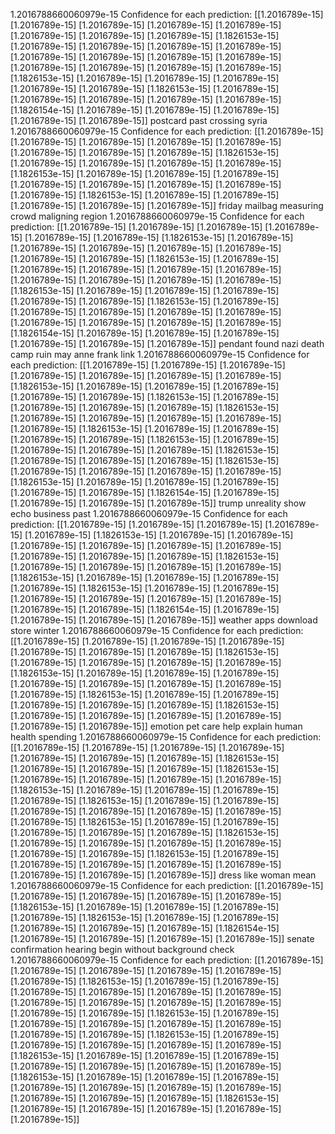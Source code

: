 1.2016788660060979e-15
Confidence for each prediction: [[1.2016789e-15]
 [1.2016789e-15]
 [1.2016789e-15]
 [1.2016789e-15]
 [1.2016789e-15]
 [1.2016789e-15]
 [1.2016789e-15]
 [1.2016789e-15]
 [1.1826153e-15]
 [1.2016789e-15]
 [1.2016789e-15]
 [1.2016789e-15]
 [1.2016789e-15]
 [1.2016789e-15]
 [1.2016789e-15]
 [1.2016789e-15]
 [1.2016789e-15]
 [1.2016789e-15]
 [1.2016789e-15]
 [1.2016789e-15]
 [1.2016789e-15]
 [1.1826153e-15]
 [1.2016789e-15]
 [1.2016789e-15]
 [1.2016789e-15]
 [1.2016789e-15]
 [1.2016789e-15]
 [1.1826153e-15]
 [1.2016789e-15]
 [1.2016789e-15]
 [1.2016789e-15]
 [1.2016789e-15]
 [1.2016789e-15]
 [1.1826154e-15]
 [1.2016789e-15]
 [1.2016789e-15]
 [1.2016789e-15]
 [1.2016789e-15]
 [1.2016789e-15]]
postcard past crossing syria
1.2016788660060979e-15
Confidence for each prediction: [[1.2016789e-15]
 [1.2016789e-15]
 [1.2016789e-15]
 [1.2016789e-15]
 [1.2016789e-15]
 [1.2016789e-15]
 [1.2016789e-15]
 [1.2016789e-15]
 [1.1826153e-15]
 [1.2016789e-15]
 [1.2016789e-15]
 [1.2016789e-15]
 [1.2016789e-15]
 [1.1826153e-15]
 [1.2016789e-15]
 [1.2016789e-15]
 [1.2016789e-15]
 [1.2016789e-15]
 [1.2016789e-15]
 [1.2016789e-15]
 [1.2016789e-15]
 [1.2016789e-15]
 [1.1826153e-15]
 [1.2016789e-15]
 [1.2016789e-15]
 [1.2016789e-15]
 [1.2016789e-15]
 [1.2016789e-15]]
friday mailbag measuring crowd maligning region
1.2016788660060979e-15
Confidence for each prediction: [[1.2016789e-15]
 [1.2016789e-15]
 [1.2016789e-15]
 [1.2016789e-15]
 [1.2016789e-15]
 [1.2016789e-15]
 [1.1826153e-15]
 [1.2016789e-15]
 [1.2016789e-15]
 [1.2016789e-15]
 [1.2016789e-15]
 [1.2016789e-15]
 [1.2016789e-15]
 [1.2016789e-15]
 [1.1826153e-15]
 [1.2016789e-15]
 [1.2016789e-15]
 [1.2016789e-15]
 [1.2016789e-15]
 [1.2016789e-15]
 [1.2016789e-15]
 [1.2016789e-15]
 [1.2016789e-15]
 [1.2016789e-15]
 [1.1826153e-15]
 [1.2016789e-15]
 [1.2016789e-15]
 [1.2016789e-15]
 [1.2016789e-15]
 [1.2016789e-15]
 [1.1826153e-15]
 [1.2016789e-15]
 [1.2016789e-15]
 [1.2016789e-15]
 [1.2016789e-15]
 [1.2016789e-15]
 [1.2016789e-15]
 [1.2016789e-15]
 [1.2016789e-15]
 [1.2016789e-15]
 [1.1826154e-15]
 [1.2016789e-15]
 [1.2016789e-15]
 [1.2016789e-15]
 [1.2016789e-15]
 [1.2016789e-15]
 [1.2016789e-15]]
pendant found nazi death camp ruin may anne frank link
1.2016788660060979e-15
Confidence for each prediction: [[1.2016789e-15]
 [1.2016789e-15]
 [1.2016789e-15]
 [1.2016789e-15]
 [1.2016789e-15]
 [1.2016789e-15]
 [1.2016789e-15]
 [1.1826153e-15]
 [1.2016789e-15]
 [1.2016789e-15]
 [1.2016789e-15]
 [1.2016789e-15]
 [1.2016789e-15]
 [1.1826153e-15]
 [1.2016789e-15]
 [1.2016789e-15]
 [1.2016789e-15]
 [1.2016789e-15]
 [1.1826153e-15]
 [1.2016789e-15]
 [1.2016789e-15]
 [1.2016789e-15]
 [1.2016789e-15]
 [1.2016789e-15]
 [1.1826153e-15]
 [1.2016789e-15]
 [1.2016789e-15]
 [1.2016789e-15]
 [1.2016789e-15]
 [1.1826153e-15]
 [1.2016789e-15]
 [1.2016789e-15]
 [1.2016789e-15]
 [1.2016789e-15]
 [1.1826153e-15]
 [1.2016789e-15]
 [1.2016789e-15]
 [1.2016789e-15]
 [1.1826153e-15]
 [1.2016789e-15]
 [1.2016789e-15]
 [1.2016789e-15]
 [1.2016789e-15]
 [1.1826153e-15]
 [1.2016789e-15]
 [1.2016789e-15]
 [1.2016789e-15]
 [1.2016789e-15]
 [1.2016789e-15]
 [1.1826154e-15]
 [1.2016789e-15]
 [1.2016789e-15]
 [1.2016789e-15]
 [1.2016789e-15]]
trump unreality show echo business past
1.2016788660060979e-15
Confidence for each prediction: [[1.2016789e-15]
 [1.2016789e-15]
 [1.2016789e-15]
 [1.2016789e-15]
 [1.2016789e-15]
 [1.1826153e-15]
 [1.2016789e-15]
 [1.2016789e-15]
 [1.2016789e-15]
 [1.2016789e-15]
 [1.2016789e-15]
 [1.2016789e-15]
 [1.2016789e-15]
 [1.2016789e-15]
 [1.2016789e-15]
 [1.1826153e-15]
 [1.2016789e-15]
 [1.2016789e-15]
 [1.2016789e-15]
 [1.2016789e-15]
 [1.1826153e-15]
 [1.2016789e-15]
 [1.2016789e-15]
 [1.2016789e-15]
 [1.2016789e-15]
 [1.1826153e-15]
 [1.2016789e-15]
 [1.2016789e-15]
 [1.2016789e-15]
 [1.2016789e-15]
 [1.2016789e-15]
 [1.2016789e-15]
 [1.2016789e-15]
 [1.2016789e-15]
 [1.1826154e-15]
 [1.2016789e-15]
 [1.2016789e-15]
 [1.2016789e-15]
 [1.2016789e-15]]
weather apps download store winter
1.2016788660060979e-15
Confidence for each prediction: [[1.2016789e-15]
 [1.2016789e-15]
 [1.2016789e-15]
 [1.2016789e-15]
 [1.2016789e-15]
 [1.2016789e-15]
 [1.2016789e-15]
 [1.1826153e-15]
 [1.2016789e-15]
 [1.2016789e-15]
 [1.2016789e-15]
 [1.2016789e-15]
 [1.1826153e-15]
 [1.2016789e-15]
 [1.2016789e-15]
 [1.2016789e-15]
 [1.2016789e-15]
 [1.2016789e-15]
 [1.2016789e-15]
 [1.2016789e-15]
 [1.2016789e-15]
 [1.1826153e-15]
 [1.2016789e-15]
 [1.2016789e-15]
 [1.2016789e-15]
 [1.2016789e-15]
 [1.2016789e-15]
 [1.1826153e-15]
 [1.2016789e-15]
 [1.2016789e-15]
 [1.2016789e-15]
 [1.2016789e-15]
 [1.2016789e-15]
 [1.2016789e-15]]
emotion pet care help explain human health spending
1.2016788660060979e-15
Confidence for each prediction: [[1.2016789e-15]
 [1.2016789e-15]
 [1.2016789e-15]
 [1.2016789e-15]
 [1.2016789e-15]
 [1.2016789e-15]
 [1.2016789e-15]
 [1.1826153e-15]
 [1.2016789e-15]
 [1.2016789e-15]
 [1.2016789e-15]
 [1.1826153e-15]
 [1.2016789e-15]
 [1.2016789e-15]
 [1.2016789e-15]
 [1.2016789e-15]
 [1.1826153e-15]
 [1.2016789e-15]
 [1.2016789e-15]
 [1.2016789e-15]
 [1.2016789e-15]
 [1.1826153e-15]
 [1.2016789e-15]
 [1.2016789e-15]
 [1.2016789e-15]
 [1.2016789e-15]
 [1.2016789e-15]
 [1.2016789e-15]
 [1.2016789e-15]
 [1.1826153e-15]
 [1.2016789e-15]
 [1.2016789e-15]
 [1.2016789e-15]
 [1.2016789e-15]
 [1.2016789e-15]
 [1.1826153e-15]
 [1.2016789e-15]
 [1.2016789e-15]
 [1.2016789e-15]
 [1.2016789e-15]
 [1.2016789e-15]
 [1.2016789e-15]
 [1.1826153e-15]
 [1.2016789e-15]
 [1.2016789e-15]
 [1.2016789e-15]
 [1.2016789e-15]
 [1.2016789e-15]
 [1.2016789e-15]
 [1.2016789e-15]
 [1.2016789e-15]]
dress like woman mean
1.2016788660060979e-15
Confidence for each prediction: [[1.2016789e-15]
 [1.2016789e-15]
 [1.2016789e-15]
 [1.2016789e-15]
 [1.2016789e-15]
 [1.1826153e-15]
 [1.2016789e-15]
 [1.2016789e-15]
 [1.2016789e-15]
 [1.2016789e-15]
 [1.1826153e-15]
 [1.2016789e-15]
 [1.2016789e-15]
 [1.2016789e-15]
 [1.2016789e-15]
 [1.2016789e-15]
 [1.1826154e-15]
 [1.2016789e-15]
 [1.2016789e-15]
 [1.2016789e-15]
 [1.2016789e-15]]
senate confirmation hearing begin without background check
1.2016788660060979e-15
Confidence for each prediction: [[1.2016789e-15]
 [1.2016789e-15]
 [1.2016789e-15]
 [1.2016789e-15]
 [1.2016789e-15]
 [1.2016789e-15]
 [1.1826153e-15]
 [1.2016789e-15]
 [1.2016789e-15]
 [1.2016789e-15]
 [1.2016789e-15]
 [1.2016789e-15]
 [1.2016789e-15]
 [1.2016789e-15]
 [1.2016789e-15]
 [1.2016789e-15]
 [1.2016789e-15]
 [1.2016789e-15]
 [1.2016789e-15]
 [1.1826153e-15]
 [1.2016789e-15]
 [1.2016789e-15]
 [1.2016789e-15]
 [1.2016789e-15]
 [1.2016789e-15]
 [1.2016789e-15]
 [1.2016789e-15]
 [1.1826153e-15]
 [1.2016789e-15]
 [1.2016789e-15]
 [1.2016789e-15]
 [1.2016789e-15]
 [1.2016789e-15]
 [1.1826153e-15]
 [1.2016789e-15]
 [1.2016789e-15]
 [1.2016789e-15]
 [1.2016789e-15]
 [1.2016789e-15]
 [1.2016789e-15]
 [1.2016789e-15]
 [1.1826153e-15]
 [1.2016789e-15]
 [1.2016789e-15]
 [1.2016789e-15]
 [1.2016789e-15]
 [1.2016789e-15]
 [1.2016789e-15]
 [1.2016789e-15]
 [1.2016789e-15]
 [1.2016789e-15]
 [1.2016789e-15]
 [1.1826153e-15]
 [1.2016789e-15]
 [1.2016789e-15]
 [1.2016789e-15]
 [1.2016789e-15]
 [1.2016789e-15]]
